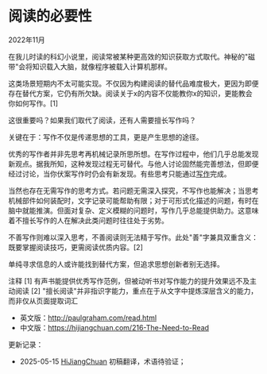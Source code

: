 


# 阅读的必要性

2022年11月

在我儿时读的科幻小说里，阅读常被某种更高效的知识获取方式取代。神秘的"磁带"会将知识载入大脑，就像程序被载入计算机那样。

这类场景短期内不太可能实现。不仅因为构建阅读的替代品难度极大，更因为即便存在替代方案，它仍有所欠缺。阅读关于x的内容不仅能教你x的知识，更能教会你如何写作。[1]

这很重要吗？如果我们取代了阅读，还有人需要擅长写作吗？

关键在于：写作不仅是传递思想的工具，更是产生思想的途径。

优秀的写作者并非先思考再机械记录所思所想。在写作过程中，他们几乎总能发现新观点。据我所知，这种发现过程无可替代。与他人讨论固然能完善想法，但即便经过讨论，当你伏案写作时仍会有新发现。有些思考只能通过[写作](https://hijiangchuan.com/paulgraham/211-Putting-Ideas-into-Words)完成。

当然也存在无需写作的思考方式。若问题无需深入探究，不写作也能解决；当思考机械部件如何装配时，文字记录可能帮助有限；对于可形式化描述的问题，有时在脑中就能推演。但面对复杂、定义模糊的问题时，写作几乎总能提供助力。这意味着不擅长写作的人在解决此类问题时往往处于劣势。

不善写作则难以深入思考，不善阅读则无法精于写作。此处"善"字兼具双重含义：既要掌握阅读技巧，更需阅读优质内容。[2]

单纯寻求信息的人或许能找到替代方案，但追求思想创新者别无选择。

注释
[1] 有声书能提供优秀写作范例，但被动听书对写作能力的提升效果远不及主动阅读
[2] "擅长阅读"并非指识字能力，重点在于从文字中提炼深层含义的能力，而非仅从页面提取词汇

- 英文版：http://paulgraham.com/read.html
- 中文版：https://hijiangchuan.com/216-The-Need-to-Read



更新记录：
- 2025-05-15 [HiJiangChuan](https://hijiangchuan.com) 初稿翻译，术语待验证；
